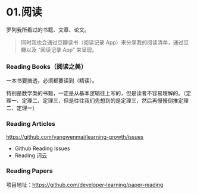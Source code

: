 # 01.阅读

罗列我所看过的书籍、文章、论文。

>同时我也会通过豆瓣读书（阅读记录 App）来分享我的阅读清单，通过豆瓣以及 “阅读记录 App” 来呈现。

### Reading Books（阅读之美）

一本书要搞透，必须都要读到（精读）。

特别是数学类的书籍，一定是从基本逻辑往上写的，但是读者不容易理解的。（定理一、定理二、定理三，但是往往我们先想到的是定理三，然后再慢慢倒推定理二、定理一）

### Reading Articles

https://github.com/yangwenmai/learning-growth/issues

- Github Reading Issues
- Reading 词云

### Reading Papers

项目地址：https://github.com/developer-learning/paper-reading

